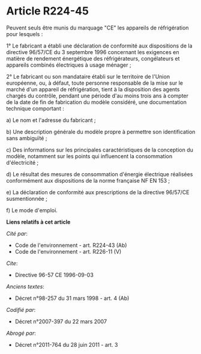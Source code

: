 # Article R224-45

Peuvent seuls être munis du marquage "CE" les appareils de réfrigération pour lesquels :

1° Le fabricant a établi une déclaration de conformité aux dispositions de la directive 96/57/CE du 3 septembre 1996
concernant les exigences en matière de rendement énergétique des réfrigérateurs, congélateurs et appareils combinés
électriques à usage ménager ;

2° Le fabricant ou son mandataire établi sur le territoire de l'Union européenne, ou, à défaut, toute personne responsable de
la mise sur le marché d'un appareil de réfrigération, tient à la disposition des agents chargés du contrôle, pendant une
période d'au moins trois ans à compter de la date de fin de fabrication du modèle considéré, une documentation technique
comportant :

a) Le nom et l'adresse du fabricant ;

b) Une description générale du modèle propre à permettre son identification sans ambiguïté ;

c) Des informations sur les principales caractéristiques de la conception du modèle, notamment sur les points qui influencent
la consommation d'électricité ;

d) Le résultat des mesures de consommation d'énergie électrique réalisées conformément aux dispositions de la norme française
NF EN 153 ;

e) La déclaration de conformité aux prescriptions de la directive 96/57/CE susmentionnée ;

f) Le mode d'emploi.

**Liens relatifs à cet article**

_Cité par_:

  - Code de l'environnement - art. R224-43 (Ab)
  - Code de l'environnement - art. R226-11 (V)

_Cite_:

  - Directive 96-57 CE 1996-09-03

_Anciens textes_:

  - Décret n°98-257 du 31 mars 1998 - art. 4 (Ab)

_Codifié par_:

  - Décret n°2007-397 du 22 mars 2007

_Abrogé par_:

  - Décret n°2011-764 du 28 juin 2011 - art. 3

